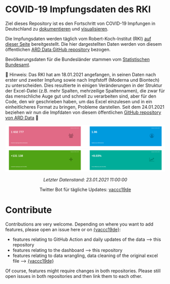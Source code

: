 
<!-- README.md is generated from README.Rmd. Please edit that file -->

# COVID-19 Impfungsdaten des RKI

Ziel dieses Repository ist es den Fortschritt von COVID-19 Impfungen in
Deutschland zu
[dokumentieren](https://github.com/favstats/vaccc19de_dashboard/data/)
und [visualisieren](https://favstats.github.io/vaccc19de_dashboard/).

Die Impfungsdaten werden täglich vom Robert-Koch-Institut (RKI) [auf
dieser
Seite](https://www.rki.de/DE/Content/InfAZ/N/Neuartiges_Coronavirus/Daten/Impfquoten-Tab.html)
bereitgestellt. Die hier dargestellten Daten werden von diesem
öffentlichen [ARD Data GitHub
repository](https://github.com/ard-data/2020-rki-impf-archive) bezogen.

Bevölkerungsdaten für die Bundesländer stammen vom [Statistischen
Bundesamt](https://www.destatis.de/DE/Themen/Gesellschaft-Umwelt/Bevoelkerung/Bevoelkerungsstand/Tabellen/bevoelkerung-nichtdeutsch-laender.html).

📝 Hinweis: Das RKI hat am 18.01.2021 angefangen, in seinen Daten nach
erster und zweiter Impfung sowie nach Impfstoff (Moderna und Biontech)
zu unterscheiden. Dies resultierte in einigen Veränderungen in der
Struktur der Excel-Datei (z.B. mehr Spalten, mehrzeilige Spaltennamen),
die zwar für das menschliche Auge gut und schnell zu verarbeiten sind,
aber für den Code, den wir geschrieben haben, um das Excel einzulesen
und in ein einheitlicheres Format zu bringen, Probleme darstellen. Seit
dem 24.01.2021 beziehen wir nun die Impfdaten von diesem öffentlichen
[GitHub repository von ARD
Data](https://github.com/ard-data/2020-rki-impf-archive) 📝

![](img/infobox1_de.png) ![](img/infobox2_de.png)

<center>

*Letzter Datenstand: 23.01.2021 11:00:00*

<!-- **Aktuelle Anmerkungen:** -->

<!-- ```{r, results = "asis", echo = F} -->

<!-- notes_dat <- latest_dat %>%  -->

<!--   drop_na(notes) -->

<!-- if(nrow(notes_dat)!=0){ -->

<!--   notes_dat %>%  -->

<!--     mutate(notes = ifelse(stringi::stri_startswith_fixed(notes, "("), -->

<!--                           str_remove(notes, "\\("), -->

<!--                           notes), -->

<!--            notes = ifelse(stringi::stri_endswith_fixed(notes, ")") , -->

<!--                           str_sub(notes, 1, str_length(notes)-1), -->

<!--                           notes), -->

<!--            notes = ifelse(!stringi::stri_endswith_fixed(notes, "\\.") , -->

<!--                           paste0(notes, "."), -->

<!--                           notes)) %>%  -->

<!--     mutate(note_display = glue::glue("{bundesland}: *{notes}*")) %>%  -->

<!--     pull(note_display) %>%  -->

<!--     paste0(collapse = "\n\n")  %>%  -->

<!--     cat() -->

<!-- } else { -->

<!--   cat("*Keine Anmerkungen.*") -->

<!-- } -->

<!-- ``` -->

Twitter Bot für tägliche Updates:
[vaccc19de](https://twitter.com/vaccc19de)

</center>

# Contribute

Contributions are very welcome. Depending on where you want to add
features, please open an issue here or on
[{vaccc19de}](https://github.com/friep/vaccc19de):

  - features relating to GitHub Action and daily updates of the data –\>
    this repository
  - features relating to the dashboard –\> this repository
  - features relating to data wrangling, data cleaning of the original
    excel file –\> [{vaccc19de}](https://github.com/friep/vaccc19de)

Of course, features might require changes in both repositories. Please
still open issues in both repositories and then link them to each other.

